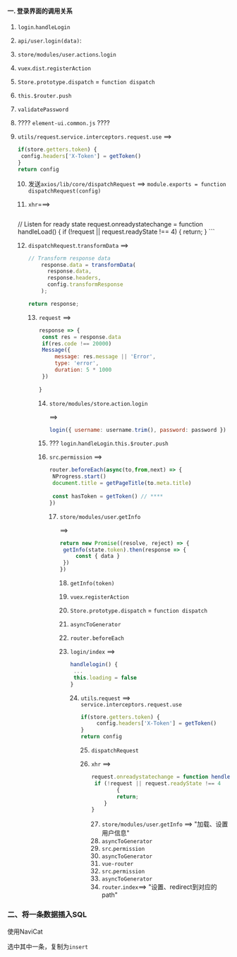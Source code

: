 #### 一. 登录界面的调用关系

1. `login`.`handleLogin`
2. `api/user`.`login(data)`: 



1. `store/modules/user`.`actions`.`login`

2. `vuex`.`dist`.`registerAction`

3. `Store.prototype.dispatch` = `function dispatch`

4. `this.$router.push`

5. `validatePassword`

6. ???? `element-ui.common.js` ????

7. `utils/request`.`service.interceptors.request.use` ==> 

   ```javascript
   if(store.getters.token) {
    config.headers['X-Token'] = getToken()
   }
   return config
   ```

   10. 发送`axios/lib/core/dispatchRequest` ==> `module.exports = function dispatchRequest(config)`
   11. `xhr`===>

          ```javascript
   // Listen for ready state
       request.onreadystatechange = function handleLoad() {
         if (!request || request.readyState !== 4) {
           return;
         }
          ```

   12. `dispatchRequest`.`transformData` ==>

       ```javascript
       // Transform response data
           response.data = transformData(
             response.data,
             response.headers,
             config.transformResponse
           );
       
       return response;
       ```

       13. `request` ==>

           ```javascript
           response => {
           	const res = response.data
           	if(res.code !== 20000)
           	Message({
           		message: res.message || 'Error',
           		type: 'error',
           		duration: 5 * 1000
           	})
           	
           }
           ```

           14. `store/modules/store`.`action`.`login`

               ==> 

               ```javascript
               login({ username: username.trim(), password: password })
               ```

           15. ??? `login`.`handleLogin`.`this.$router.push`

           16. `src`.`permission` ==>

               ```javascript
               router.beforeEach(async(to,from,next) => {
               	NProgress.start()
               	document.title = getPageTitle(to.meta.title)
               	
               	const hasToken = getToken() // ****
               })
               ```

               17. `store/modules/user`.`getInfo`

                   ==> 

                   ```javascript
                   return new Promise((resolve, reject) => {
                   	getInfo(state.token).then(response => {
                   		const { data }
                   	})
                   })
                   ```

                   18. `getInfo(token)`

                   19. `vuex`.`registerAction`

                   20. `Store.prototype.dispatch` = `function dispatch`

                   21. `asyncToGenerator`

                   22. `router.beforeEach`

                   23. `login/index` ==>

                       ```javascript
                       handlelogin() {
                       	...
                       	this.loading = false
                       }
                       ```

                       24. `utils`.`request` ==> `service.interceptors.request.use`

                           ```javascript
                           if(store.getters.token) {
                            	config.headers['X-Token'] = getToken()
                           }
                           return config
                           ```

                           25. `dispatchRequest`

                           26. `xhr` ==> 

                               ```javascript
                               request.onreadystatechange = function hendleLoad() {
                               	if (!request || request.readyState !== 4
                                       {
                                       return;
                                   }
                               }
                               ```

                               27. `store/modules/user`.`getInfo` ==> "加载、设置用户信息"
                               28. `asyncToGenerator`
                               29. `src`.`permission`
                               30. `asyncToGenerator`
                               31. `vue-router`
                               32. `src`.`permission`
                               33. `asyncToGenerator`
                               34. `router`.`index`==> "设置、redirect到对应的path"



### 二、将一条数据插入SQL

使用NaviCat

选中其中一条，复制为`insert`
